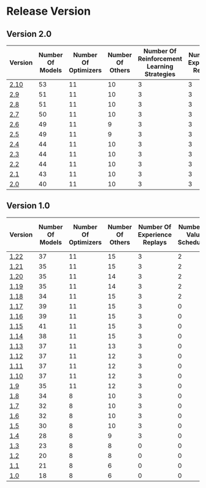 # Release Version

## Version 2.0

| Version                 | Number Of Models | Number Of Optimizers | Number Of Others | Number Of Reinforcement Learning Strategies | Number Of Experience Replays | Number Of Value Schedulers | Distributed Training Strategies | Number Of Quick Setups | Backward Incompatible Changes |
|-------------------------|------------------|----------------------|------------------|---------------------------------------------|------------------------------|----------------------------|---------------------------------|------------------------|-------------------------------|
| [2.10](Release/2-10.md) | 53               | 11                   | 10               | 3                                           | 3                            | 2                          | 2                               | 2                      | Yes                           |
| [2.9](Release/2-9.md)   | 51               | 11                   | 10               | 3                                           | 3                            | 2                          | 2                               | 2                      | Yes                           |
| [2.8](Release/2-8.md)   | 51               | 11                   | 10               | 3                                           | 3                            | 2                          | 2                               | 2                      | No                            |
| [2.7](Release/2-7.md)   | 50               | 11                   | 10               | 3                                           | 3                            | 2                          | 2                               | 2                      | Yes                           |
| [2.6](Release/2-6.md)   | 49               | 11                   | 9                | 3                                           | 3                            | 2                          | 2                               | 2                      | Yes                           |
| [2.5](Release/2-5.md)   | 49               | 11                   | 9                | 3                                           | 3                            | 2                          | 2                               | 2                      | Yes                           |
| [2.4](Release/2-4.md)   | 44               | 11                   | 10               | 3                                           | 3                            | 2                          | 2                               | 2                      | No                            |
| [2.3](Release/2-3.md)   | 44               | 11                   | 10               | 3                                           | 3                            | 2                          | 2                               | 2                      | No                            |
| [2.2](Release/2-2.md)   | 44               | 11                   | 10               | 3                                           | 3                            | 2                          | 2                               | 2                      | No                            |
| [2.1](Release/2-1.md)   | 43               | 11                   | 10               | 3                                           | 3                            | 2                          | 2                               | 2                      | No                            |
| [2.0](Release/2-0.md)   | 40               | 11                   | 10               | 3                                           | 3                            | 2                          | 2                               | 2                      | Yes                           |

## Version 1.0

| Version                 | Number Of Models | Number Of Optimizers | Number Of Others | Number Of Experience Replays | Number Of Value Schedulers | Number Of Quick Setups | Backward Incompatible Changes |
|-------------------------|------------------|----------------------|------------------|------------------------------|----------------------------|------------------------|-------------------------------|
| [1.22](Release/1-21.md) | 37               | 11                   | 15               | 3                            | 2                          | 2                      | No                            |
| [1.21](Release/1-21.md) | 35               | 11                   | 15               | 3                            | 2                          | 2                      | No                            |
| [1.20](Release/1-20.md) | 35               | 11                   | 14               | 3                            | 2                          | 2                      | Yes                           |
| [1.19](Release/1-19.md) | 35               | 11                   | 14               | 3                            | 2                          | 2                      | Yes                           |
| [1.18](Release/1-18.md) | 34               | 11                   | 15               | 3                            | 2                          | 0                      | Yes                           |
| [1.17](Release/1-17.md) | 39               | 11                   | 15               | 3                            | 0                          | 0                      | Yes                           |
| [1.16](Release/1-16.md) | 39               | 11                   | 15               | 3                            | 0                          | 0                      | Yes                           |
| [1.15](Release/1-15.md) | 41               | 11                   | 15               | 3                            | 0                          | 0                      | No                            |
| [1.14](Release/1-14.md) | 38               | 11                   | 15               | 3                            | 0                          | 0                      | Yes                           |
| [1.13](Release/1-13.md) | 37               | 11                   | 13               | 3                            | 0                          | 0                      | No                            |
| [1.12](Release/1-12.md) | 37               | 11                   | 12               | 3                            | 0                          | 0                      | Yes                           |
| [1.11](Release/1-11.md) | 37               | 11                   | 12               | 3                            | 0                          | 0                      | No                            |
| [1.10](Release/1-10.md) | 37               | 11                   | 12               | 3                            | 0                          | 0                      | No                            |
| [1.9](Release/1-9.md)   | 35               | 11                   | 12               | 3                            | 0                          | 0                      | No                            |
| [1.8](Release/1-8.md)   | 34               | 8                    | 10               | 3                            | 0                          | 0                      | No                            |
| [1.7](Release/1-7.md)   | 32               | 8                    | 10               | 3                            | 0                          | 0                      | No                            |
| [1.6](Release/1-6.md)   | 32               | 8                    | 10               | 3                            | 0                          | 0                      | No                            |
| [1.5](Release/1-5.md)   | 30               | 8                    | 10               | 3                            | 0                          | 0                      | No                            |
| [1.4](Release/1-4.md)   | 28               | 8                    | 9                | 3                            | 0                          | 0                      | No                            |
| [1.3](Release/1-3.md)   | 23               | 8                    | 8                | 0                            | 0                          | 0                      | No                            |
| [1.2](Release/1-2.md)   | 20               | 8                    | 8                | 0                            | 0                          | 0                      | No                            |
| [1.1](Release/1-1.md)   | 21               | 8                    | 6                | 0                            | 0                          | 0                      | No                            |
| [1.0](Release/1-0.md)   | 18               | 8                    | 6                | 0                            | 0                          | 0                      | No                            |
